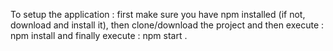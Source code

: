To setup the application : first make sure you have npm installed (if not, download and install it), then clone/download the project and then execute : npm install and finally execute : npm start .